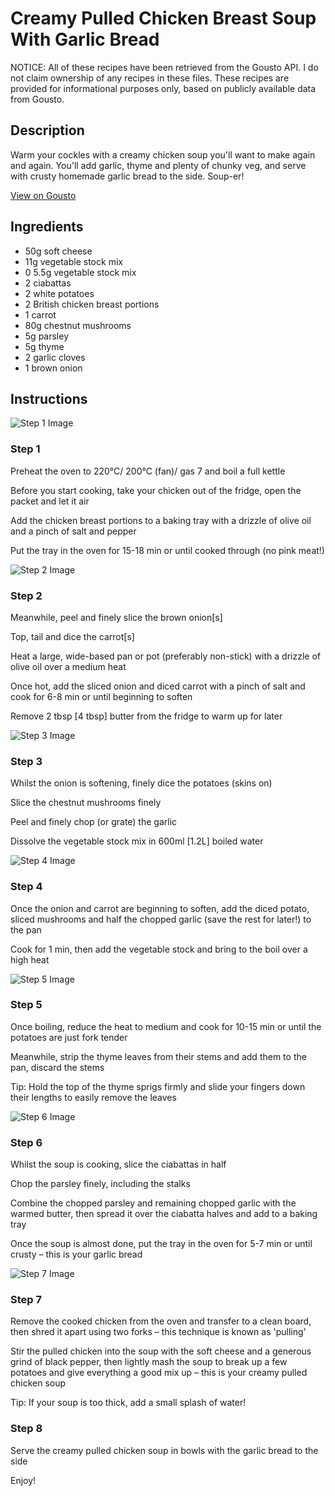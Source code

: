 # Creamy Pulled Chicken Breast Soup With Garlic Bread

NOTICE: All of these recipes have been retrieved from the Gousto API. I do not claim ownership of any recipes in these files. These recipes are provided for informational purposes only, based on publicly available data from Gousto.

## Description

Warm your cockles with a creamy chicken soup you'll want to make again and again. You'll add garlic, thyme and plenty of chunky veg, and serve with crusty homemade garlic bread to the side. Soup-er!

[View on Gousto](https://www.gousto.co.uk/recipes/cookbook/creamy-pulled-chicken-breast-soup-with-garlic-bread)

## Ingredients

- 50g soft cheese
- 11g vegetable stock mix
- 0 5.5g vegetable stock mix
- 2 ciabattas
- 2 white potatoes
- 2 British chicken breast portions
- 1 carrot
- 80g chestnut mushrooms
- 5g parsley
- 5g thyme
- 2 garlic cloves
- 1 brown onion

## Instructions

![Step 1 Image](https://production-media.gousto.co.uk/cms/recipe-step-image/Step-1-1684152454709-x200.jpg)

### Step 1

Preheat the oven to 220°C/ 200°C (fan)/ gas 7 and boil a full kettle

Before you start cooking, take your chicken out of the fridge, open the packet and let it air

Add the chicken breast portions to a baking tray with a drizzle of olive oil and a pinch of salt and pepper

Put the tray in the oven for 15-18 min or until cooked through (no pink meat!)

![Step 2 Image](https://production-media.gousto.co.uk/cms/recipe-step-image/Step-2-1684152457729-x200.jpg)

### Step 2

Meanwhile, peel and finely slice the brown onion<span class="text-danger">[s]</span>

Top, tail and dice the carrot<span class="text-danger">[s]</span>

Heat a large, wide-based pan or pot (preferably non-stick) with a drizzle of olive oil over a medium heat

Once hot, add the sliced onion and diced carrot with a pinch of salt and cook for 6-8 min or until beginning to soften

Remove 2 tbsp <span class="text-danger">[4 tbsp]</span> butter from the fridge to warm up for later

![Step 3 Image](https://production-media.gousto.co.uk/cms/recipe-step-image/step-3-1696855960349-x200.jpg)

### Step 3

Whilst the onion is softening, finely dice the potatoes (skins on)

Slice the chestnut mushrooms finely

Peel and finely chop (or grate) the garlic

Dissolve the vegetable stock mix in 600ml<span class="text-danger"> [1.2L]</span> boiled water

![Step 4 Image](https://production-media.gousto.co.uk/cms/recipe-step-image/Step-4-1684152464103-x200.jpg)

### Step 4

Once the onion and carrot are beginning to soften, add the diced potato, sliced mushrooms and half the chopped garlic (save the rest for later!) to the pan

Cook for 1 min, then add the vegetable stock and bring to the boil over a high heat

![Step 5 Image](https://production-media.gousto.co.uk/cms/recipe-step-image/Step-5-1684152467150-x200.jpg)

### Step 5

Once boiling, reduce the heat to medium and cook for 10-15 min or until the potatoes are just fork tender

Meanwhile, strip the thyme leaves from their stems and add them to the pan, discard the stems

Tip: Hold the top of the thyme sprigs firmly and slide your fingers down their lengths to easily remove the leaves

![Step 6 Image](https://production-media.gousto.co.uk/cms/recipe-step-image/Step-6-1684152470112-x200.jpg)

### Step 6

Whilst the soup is cooking, slice the ciabattas in half

Chop the parsley finely, including the stalks

Combine the chopped parsley and remaining chopped garlic with the warmed butter, then spread it over the ciabatta halves and add to a baking tray

Once the soup is almost done, put the tray in the oven for 5-7 min or until crusty – this is your garlic bread

![Step 7 Image](https://production-media.gousto.co.uk/cms/recipe-step-image/Step-7-1684152472501-x200.jpg)

### Step 7

Remove the cooked chicken from the oven and transfer to a clean board, then shred it apart using two forks – this technique is known as 'pulling'

Stir the pulled chicken into the soup with the soft cheese and a generous grind of black pepper, then lightly mash the soup to break up a few potatoes and give everything a good mix up – this is your creamy pulled chicken soup

Tip: If your soup is too thick, add a small splash of water!

### Step 8

Serve the creamy pulled chicken soup in bowls with the garlic bread to the side

Enjoy!

